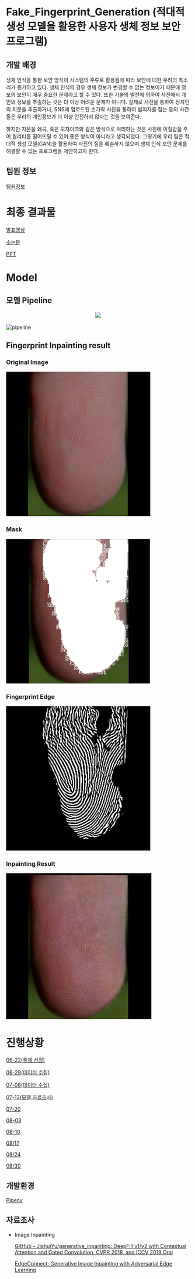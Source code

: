 # Fake_Fingerprint_Generation (적대적 생성 모델을 활용한 사용자 생체 정보 보안 프로그램)

## 개발 배경

생체 인식을 통한 보안 방식이 시스템의 주류로 활용됨에 따라 보안에 대한 우려의 목소리가 증가하고 있다. 생체 인식의 경우 생체 정보가 변경할 수 없는 정보이기 때문에 정보의 보안이 매우 중요한 문제라고 할 수 있다. 또한 기술의 발전에 의하여 사진에서 개인의 정보를 추출하는 것은 더 이상 어려운 문제가 아니다. 실제로 사진을 통하여 정치인의 지문을 추출하거나, SNS에 업로드된 손가락 사진을 통하여 범죄자를 잡는 등의 사건들은 우리의 개인정보가 더 이상 안전하지 않다는 것을 보여준다.

하지만 지문을 왜곡, 혹은 모자이크와 같은 방식으로 처리하는 것은 사진에 이질감을 주어 퀄리티를 떨어뜨릴 수 있어 좋은 방식이 아니라고 생각되었다. 그렇기에 우리 팀은 적대적 생성 모델(GAN)을 활용하여 사진의 질을 훼손하지 않으며 생체 인식 보안 문제를 해결할 수 있는 프로그램을 제안하고자 한다. 

## 팀원 정보

[팀원정보](https://github.com/CUAI-CAU/Fake_Fingerprint_Generation/tree/main/MD/팀원정보.md)


# 최종 결과물

[발표영상](https://github.com/CUAI-CAU/Fake_Fingerprint_Generation/tree/main/Final/presentation.mp4)

[소논문](https://github.com/CUAI-CAU/Fake_Fingerprint_Generation/tree/main/Final/paper.docx)

[PPT](https://github.com/CUAI-CAU/Fake_Fingerprint_Generation/tree/main/Final/CUAI-최종-발표.pptx)

# Model

## 모델 Pipeline

<p align="center">
  <img width="460" src="https://user-images.githubusercontent.com/58729081/131458134-82cb4e80-e63a-4282-8191-2b1e8b29253d.png">
</p>

![pipeline](https://user-images.githubusercontent.com/58729081/131458134-82cb4e80-e63a-4282-8191-2b1e8b29253d.png)

## Fingerprint Inpainting result

### Original Image
![original_image](./edge-connect/examples/Fingerprint/Inpaint_ori.png)

### Mask
![mask](./edge-connect/examples/Fingerprint/Inpaint_mask.png)

### Fingerprint Edge
![edge](./edge-connect/examples/Fingerprint/Inpaint_edge.png)

### Inpainting Result
![inpainting_result](./edge-connect/examples/Fingerprint/Inpaint_result.png)

# 진행상황

[06-22(주제 선정)](https://github.com/CUAI-CAU/Fake_Fingerprint_Generation/tree/main/MD/06-22.md)

[06-29(데이터 수집)](https://github.com/CUAI-CAU/Fake_Fingerprint_Generation/tree/main/MD/06-29.md)

[07-08(데이터 수집)](https://github.com/CUAI-CAU/Fake_Fingerprint_Generation/tree/main/MD/07-08.md)

[07-13(모델 자료조사)](https://github.com/CUAI-CAU/Fake_Fingerprint_Generation/tree/main/MD/07-13.md)

[07-20](https://github.com/CUAI-CAU/Fake_Fingerprint_Generation/tree/main/MD/07-20.md)

[08-03](https://github.com/CUAI-CAU/Fake_Fingerprint_Generation/tree/main/MD/08-03.md)

[08-10](https://github.com/CUAI-CAU/Fake_Fingerprint_Generation/tree/main/MD/08-10.md)

[08/17](https://github.com/CUAI-CAU/Fake_Fingerprint_Generation/tree/main/MD/08-17.md)

[08/24](https://github.com/CUAI-CAU/Fake_Fingerprint_Generation/tree/main/MD/08-24.md)

[08/30](https://github.com/CUAI-CAU/Fake_Fingerprint_Generation/tree/main/MD/08-30.md)


## 개발환경

[Pipenv](https://www.notion.so/Pipenv-1d539437a3194e5892f0e53d400ca3ae)

## 자료조사

- Image Inpainting

    [GitHub - JiahuiYu/generative_inpainting: DeepFill v1/v2 with Contextual Attention and Gated Convolution, CVPR 2018, and ICCV 2019 Oral](https://github.com/JiahuiYu/generative_inpainting)

    [EdgeConnect: Generative Image Inpainting with Adversarial Edge Learning](https://github.com/knazeri/edge-connect)
